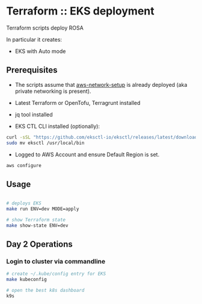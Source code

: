 # Terraform :: EKS  deployment

Terraform scripts deploy ROSA

In particular it creates:

- EKS with Auto mode

## Prerequisites

- The scripts assume that [aws-network-setup](../aws-network-setup) is already deployed (aka private networking is present).

- Latest Terraform or OpenTofu, Terragrunt installed

- jq tool installed

- EKS CTL CLI installed (optionally):

```bash
curl -sSL "https://github.com/eksctl-io/eksctl/releases/latest/download/eksctl_Linux_amd64.tar.gz" | tar -zx -o eksctl
sudo mv eksctl /usr/local/bin
```

- Logged to AWS Account and ensure Default Region is set.

```bash
aws configure
```

## Usage

```bash

# deploys EKS
make run ENV=dev MODE=apply

# show Terraform state
make show-state ENV=dev
```

## Day 2 Operations

### Login to cluster via commandline

```bash
# create ~/.kube/config entry for EKS
make kubeconfig

# open the best k8s dashboard
k9s
```
